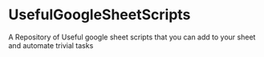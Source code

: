# UsefulGoogleSheetScripts
A Repository of Useful google sheet scripts that you can add to your sheet and automate trivial tasks
